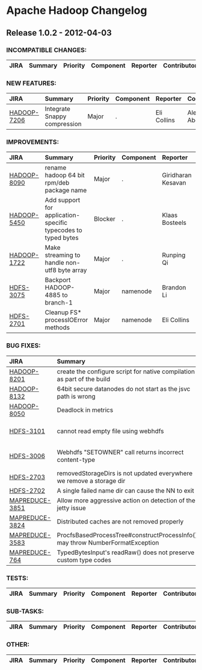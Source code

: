 # Apache Hadoop Changelog

## Release 1.0.2 - 2012-04-03

### INCOMPATIBLE CHANGES:

| JIRA | Summary | Priority | Component | Reporter | Contributor |
|:---- |:---- | :--- |:---- |:---- |:---- |


### NEW FEATURES:

| JIRA | Summary | Priority | Component | Reporter | Contributor |
|:---- |:---- | :--- |:---- |:---- |:---- |
| [HADOOP-7206](https://issues.apache.org/jira/browse/HADOOP-7206) | Integrate Snappy compression |  Major | . | Eli Collins | Alejandro Abdelnur |


### IMPROVEMENTS:

| JIRA | Summary | Priority | Component | Reporter | Contributor |
|:---- |:---- | :--- |:---- |:---- |:---- |
| [HADOOP-8090](https://issues.apache.org/jira/browse/HADOOP-8090) | rename hadoop 64 bit rpm/deb package name |  Major | . | Giridharan Kesavan | Giridharan Kesavan |
| [HADOOP-5450](https://issues.apache.org/jira/browse/HADOOP-5450) | Add support for application-specific typecodes to typed bytes |  Blocker | . | Klaas Bosteels | Klaas Bosteels |
| [HADOOP-1722](https://issues.apache.org/jira/browse/HADOOP-1722) | Make streaming to handle non-utf8 byte array |  Major | . | Runping Qi | Klaas Bosteels |
| [HDFS-3075](https://issues.apache.org/jira/browse/HDFS-3075) | Backport HADOOP-4885 to branch-1 |  Major | namenode | Brandon Li | Brandon Li |
| [HDFS-2701](https://issues.apache.org/jira/browse/HDFS-2701) | Cleanup FS\* processIOError methods |  Major | namenode | Eli Collins | Eli Collins |


### BUG FIXES:

| JIRA | Summary | Priority | Component | Reporter | Contributor |
|:---- |:---- | :--- |:---- |:---- |:---- |
| [HADOOP-8201](https://issues.apache.org/jira/browse/HADOOP-8201) | create the configure script for native compilation as part of the build |  Blocker | build | Giridharan Kesavan | Giridharan Kesavan |
| [HADOOP-8132](https://issues.apache.org/jira/browse/HADOOP-8132) | 64bit secure datanodes do not start as the jsvc path is wrong |  Major | . | Arpit Gupta | Arpit Gupta |
| [HADOOP-8050](https://issues.apache.org/jira/browse/HADOOP-8050) | Deadlock in metrics |  Major | metrics | Kihwal Lee | Kihwal Lee |
| [HDFS-3101](https://issues.apache.org/jira/browse/HDFS-3101) | cannot read empty file using webhdfs |  Major | webhdfs | Zhanwei Wang | Tsz Wo Nicholas Sze |
| [HDFS-3006](https://issues.apache.org/jira/browse/HDFS-3006) | Webhdfs "SETOWNER" call returns incorrect content-type |  Major | webhdfs | bc Wong | Tsz Wo Nicholas Sze |
| [HDFS-2703](https://issues.apache.org/jira/browse/HDFS-2703) | removedStorageDirs is not updated everywhere we remove a storage dir |  Major | namenode | Eli Collins | Eli Collins |
| [HDFS-2702](https://issues.apache.org/jira/browse/HDFS-2702) | A single failed name dir can cause the NN to exit |  Critical | namenode | Eli Collins | Eli Collins |
| [MAPREDUCE-3851](https://issues.apache.org/jira/browse/MAPREDUCE-3851) | Allow more aggressive action on detection of the jetty issue |  Major | tasktracker | Kihwal Lee | Thomas Graves |
| [MAPREDUCE-3824](https://issues.apache.org/jira/browse/MAPREDUCE-3824) | Distributed caches are not removed properly |  Critical | distributed-cache | Allen Wittenauer | Thomas Graves |
| [MAPREDUCE-3583](https://issues.apache.org/jira/browse/MAPREDUCE-3583) | ProcfsBasedProcessTree#constructProcessInfo() may throw NumberFormatException |  Critical | . | Ted Yu | Ted Yu |
| [MAPREDUCE-764](https://issues.apache.org/jira/browse/MAPREDUCE-764) | TypedBytesInput's readRaw() does not preserve custom type codes |  Blocker | contrib/streaming | Klaas Bosteels | Klaas Bosteels |


### TESTS:

| JIRA | Summary | Priority | Component | Reporter | Contributor |
|:---- |:---- | :--- |:---- |:---- |:---- |


### SUB-TASKS:

| JIRA | Summary | Priority | Component | Reporter | Contributor |
|:---- |:---- | :--- |:---- |:---- |:---- |


### OTHER:

| JIRA | Summary | Priority | Component | Reporter | Contributor |
|:---- |:---- | :--- |:---- |:---- |:---- |


